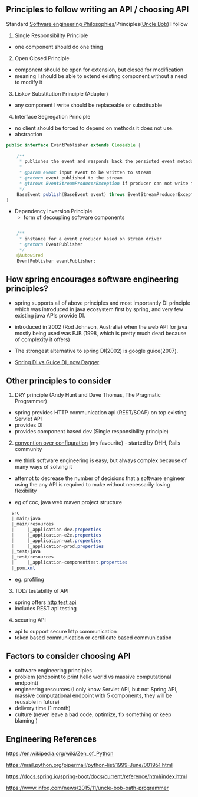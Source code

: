 Principles to follow writing an API / choosing API
-----------------------------------------------------

Standard [Software engineering Philosophies](http://principles-wiki.net/collections:principles_in_the_pragmatic_programmer)/Principles([Uncle Bob](https://sites.google.com/site/unclebobconsultingllc/)) I follow

1) Single Responsibility Principle
  * one component should do one thing

2) Open Closed Principle
  * component should be open for extension, but closed for modification
  * meaning I should be able to extend existing component without a need to modify it

3) Liskov Substitution Principle (Adaptor)
  * any component I write should be replaceable or substituable

4) Interface Segregation Principle
  * no client should be forced to depend on methods it does not use.
  * abstraction

```java
public interface EventPublisher extends Closeable {                                                     
                                                                                                       
    /**                                                                                                
     * publishes the event and responds back the persisted event metadata                              
     *                                                                                                 
     * @param event input event to be written to stream                                                
     * @return event published to the stream                                                           
     * @throws EventStreamProducerException if producer can not write the event to stream              
     */                                                                                                
    BaseEvent publish(BaseEvent event) throws EventStreamProducerException;                            
}   
```

- Dependency Inversion Principle
  * form of decoupling software components

```java

    /**                                                                                                
     * instance for a event producer based on stream driver                                            
     * @return EventPublisher                                                                       
     */                                                                                                
    @Autowired                                                                                         
    EventPublisher eventPublisher;  
```

How spring encourages software engineering principles?
---------------------------------------------------------

- spring supports all of above principles and most importantly DI principle which was introduced 
in java ecosystem first by spring, and very few existing java APIs provide DI.

- introduced in 2002 (Rod Johnson, Australia) when the web API for java mostly being used was EJB (1998, which is pretty 
much dead because of complexity it offers)

- The strongest alternative to spring DI(2002) is google guice(2007).

- [Spring DI vs Guice DI, now Dagger](https://github.com/google/guice/wiki/SpringComparison)

Other principles to consider
----------------------------

1) DRY principle (Andy Hunt and Dave Thomas, The Pragmatic Programmer)
  * spring provides HTTP communication api (REST/SOAP) on top existing Servlet API
  * provides DI
  * provides component based dev (Single responsibility principle)

2) [convention over configuration](http://docs.spring.io/spring/docs/3.0.0.M4/reference/html/ch15s10.html) (my favourite) - started by DHH, Rails community
  * we think software engineering is easy, but always complex because of many ways of solving it
  * attempt to decrease the number of decisions that a software engineer
    using the any API is required to make without necessarily losing flexibility 

  * eg of coc, java web maven project structure
 
```java 
  src
  |_main/java
  |_main/resources
  |     |_application-dev.properties
  |     |_application-e2e.properties
  |     |_application-uat.properties
  |     |_application-prod.properties
  |_test/java
  |_test/resources
  |     |_application-componenttest.properties
  |_pom.xml
```

  * eg. profiling

3) TDD/ testability of API
  * spring offers [http test api](https://docs.spring.io/spring-boot/docs/current/reference/html/boot-features-testing.html)
  * includes REST api testing

4) securing API
  * api to support secure http communication
  * token based communication or certificate based communication

Factors to consider choosing API
-----------------------------------

- software engineering principles
- problem (endpoint to print hello world vs massive computational endpoint)
- engineering resources (I only know Servlet API, but not Spring API, massive computational endpoint with 5 components, they will be reusable in future)
- delivery time (1 month)
- culture (never leave a bad code, optimize, fix something or keep blaming )
 
Engineering References
-----------

https://en.wikipedia.org/wiki/Zen_of_Python

https://mail.python.org/pipermail/python-list/1999-June/001951.html

https://docs.spring.io/spring-boot/docs/current/reference/html/index.html

https://www.infoq.com/news/2015/11/uncle-bob-oath-programmer
